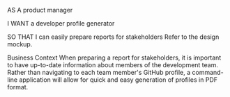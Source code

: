 
AS A product manager

I WANT a developer profile generator

SO THAT I can easily prepare reports for stakeholders
Refer to the design mockup.

Business Context
When preparing a report for stakeholders, it is important to have up-to-date information about members of the development team. Rather than navigating to each team member's GitHub profile, a command-line application will allow for quick and easy generation of profiles in PDF format.


